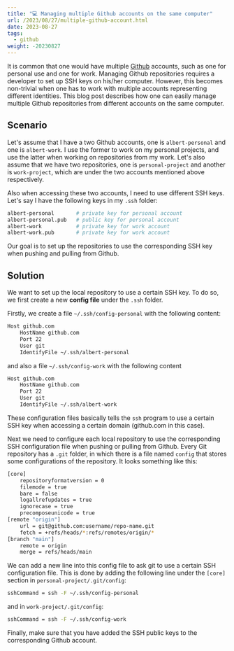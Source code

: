 ```yaml
---
title: "💻 Managing multiple Github accounts on the same computer"
url: /2023/08/27/multiple-github-account.html
date: 2023-08-27
tags:
  - github
weight: -20230827
---
```


It is common that one would have multiple [Github](https://www.github.com) accounts, such as one for personal use and one for work. Managing Github repositories requires a developer to set up SSH keys on his/her computer. However, this becomes non-trivial when one has to work with multiple accounts representing different identities. This blog post describes how one can easily manage multiple Github repositories from different accounts on the same computer.

<!--more-->

## Scenario

Let's assume that I have a two Github accounts, one is `albert-personal` and one is `albert-work`. I use the former to work on my personal projects, and use the latter when working on repositories from my work. Let's also assume that we have two repositories, one is `personal-project` and another is `work-project`, which are under the two accounts mentioned above respectively.

Also when accessing these two accounts, I need to use different SSH keys. Let's say I have the following keys in my `.ssh` folder:

```bash
albert-personal       # private key for personal account
albert-personal.pub   # public key for personal account
albert-work           # private key for work account
albert-work.pub       # private key for work account
```

Our goal is to set up the repositories to use the corresponding SSH key when pushing and pulling from Github.

## Solution

We want to set up the local repository to use a certain SSH key. To do so, we first create a new **config file** under the `.ssh` folder.

Firstly, we create a file `~/.ssh/config-personal` with the following content:

```bash
Host github.com
    HostName github.com
    Port 22
    User git
    IdentifyFile ~/.ssh/albert-personal
```

and also a file `~/.ssh/config-work` with the following content

```bash
Host github.com
    HostName github.com
    Port 22
    User git
    IdentifyFile ~/.ssh/albert-work
```

These configuration files basically tells the `ssh` program to use a certain SSH key when accessing a certain domain (github.com in this case).

Next we need to configure each local repository to use the corresponding SSH configuration file when pushing or pulling from Github. Every Git repository has a `.git` folder, in which there is a file named `config` that stores some configurations of the repository. It looks something like this:

```bash
[core]
	repositoryformatversion = 0
	filemode = true
	bare = false
	logallrefupdates = true
	ignorecase = true
	precomposeunicode = true
[remote "origin"]
	url = git@github.com:username/repo-name.git
	fetch = +refs/heads/*:refs/remotes/origin/*
[branch "main"]
	remote = origin
	merge = refs/heads/main
```

We can add a new line into this config file to ask git to use a certain SSH configuration file. This is done by adding the following line under the `[core]` section in `personal-project/.git/config`:

```bash
sshCommand = ssh -F ~/.ssh/config-personal
```

and in `work-project/.git/config`:

```bash
sshCommand = ssh -F ~/.ssh/config-work
```

Finally, make sure that you have added the SSH public keys to the corresponding Github account.
